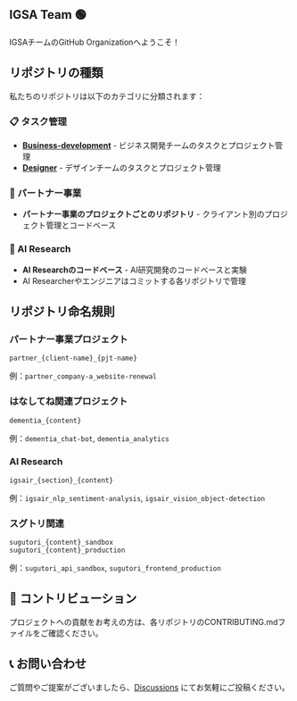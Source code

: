 ## IGSA Team 🟢

IGSAチームのGitHub Organizationへようこそ！

## リポジトリの種類

私たちのリポジトリは以下のカテゴリに分類されます：

### 📋 タスク管理
- [**Business-development**](https://github.com/igsa-ai/Business-development) - ビジネス開発チームのタスクとプロジェクト管理
- [**Designer**](https://github.com/igsa-ai/Designer) - デザインチームのタスクとプロジェクト管理

### 🤝 パートナー事業
- **パートナー事業のプロジェクトごとのリポジトリ** - クライアント別のプロジェクト管理とコードベース

### 🔬 AI Research
- **AI Researchのコードベース** - AI研究開発のコードベースと実験
- AI Researcherやエンジニアはコミットする各リポジトリで管理

## リポジトリ命名規則

### パートナー事業プロジェクト
```
partner_{client-name}_{pjt-name}
```
例：`partner_company-a_website-renewal`

### はなしてね関連プロジェクト
```
dementia_{content}
```
例：`dementia_chat-bot`, `dementia_analytics`

### AI Research
```
igsair_{section}_{content}
```
例：`igsair_nlp_sentiment-analysis`, `igsair_vision_object-detection`

### スグトリ関連
```
sugutori_{content}_sandbox
sugutori_{content}_production
```
例：`sugutori_api_sandbox`, `sugutori_frontend_production`

## 🤝 コントリビューション

プロジェクトへの貢献をお考えの方は、各リポジトリのCONTRIBUTING.mdファイルをご確認ください。

## 📞 お問い合わせ

ご質問やご提案がございましたら、[Discussions](https://github.com/orgs/igsa-ai/discussions) にてお気軽にご投稿ください。
